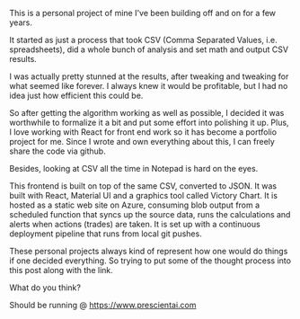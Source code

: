 This is a personal project of mine I've been building off and on for a few years.

It started as just a process that took CSV (Comma Separated Values, i.e. spreadsheets), did a whole bunch of analysis and set math and output CSV results.

I was actually pretty stunned at the results, after tweaking and tweaking for what seemed like forever. I always knew it would be profitable, but I had no idea just how efficient this could be.

So after getting the algorithm working as well as possible, I decided it was worthwhile to formalize it a bit and put some effort into polishing it up. Plus, I love working with React for front end work so it has become a portfolio project for me. Since I wrote and own everything about this, I can freely share the code via github.

Besides, looking at CSV all the time in Notepad is hard on the eyes.

This frontend is built on top of the same CSV, converted to JSON. It was built with React, Material UI and a graphics tool called Victory Chart. It is hosted as a static web site on Azure, consuming blob output from a scheduled function that syncs up the source data, runs the calculations and alerts when actions (trades) are taken. It is set up with a continuous deployment pipeline that runs from local git pushes.

These personal projects always kind of represent how one would do things if one decided everything. So trying to put some of the thought process into this post along with the link.

What do you think?

Should be running @ https://www.prescientai.com